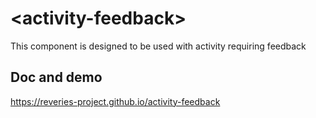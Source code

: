 # \<activity-feedback\>

This component is designed to be used with activity requiring feedback

## Doc and demo

https://reveries-project.github.io/activity-feedback
